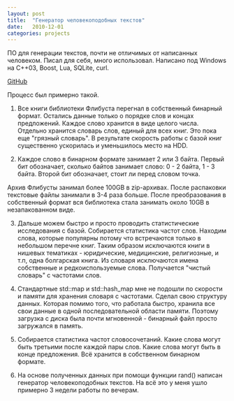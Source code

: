 ```yaml
---
layout: post
title:  "Генератор человекоподобных текстов"
date:   2010-12-01
categories: projects
---
```


ПО для генерации текстов, почти не отличимых от написанных человеком.
Писал для себя, много использовал. Написано под Windows на C++03, Boost, Lua, SQLite, curl.

[GitHub](https://github.com/peter15914/ztext-generator)

Процесс был примерно такой.

1) Все книги библиотеки Флибуста перегнал в собственный бинарный формат.
Остались данные только о порядке слов и концах предложений. Каждое слово хранится в виде целого числа.
Отдельно хранится словарь слов, единый для всех книг. Это пока еще "грязный словарь".
В результате скорость работы с базой книг существенно ускорилась и уменьшилось место на HDD.

2) Каждое слово в бинарном формате занимает 2 или 3 байта.
Первый бит обозначает, сколько байтов занимает слово: 0 - 2 байта, 1 - 3 байта.
Второй бит обозначает, стоит ли перед словом точка.

Архив Флибусты занимал более 100GB в zip-архивах. После распаковки текстовые файлы занимали в 3-4 раза больше.
После преобразования в собственный формат вся библиотека стала занимать около 10GB в незапакованном виде.

3) Дальше можем быстро и просто проводить статистические исследования с базой.
Собирается статистика частот слов. Находим слова, которые популярны потому что встречаются только в небольшом перечне книг.
Таким образом исключаются книги в нишевых тематиках - юридические, медицинские, религиозные, и т.п, одна болгарская книга.
Из словаря исключаются имена собственные и редкоиспользуемые слова. Получается "чистый словарь" с частотами слов.

4) Cтандартные std::map и std::hash_map мне не подошли по скорости и памяти для хранения словаря с частотами.
Сделал свою структуру данных. Которая помимо того, что работала быстро, хранила все свои данные в одной последовательной области памяти.
Поэтому загрузка с диска была почти мгновенной - бинарный файл просто загружался в память.

5) Собирается статистика частот словосочетаний. Какие слова могут быть третьими после каждой пары слов. Какие слова могут быть в конце предложения.
Всё хранится в собственном бинарном формате.

6) На основе полученных данных при помощи функции rand() написан генератор человекоподобных текстов.
На всё это у меня ушло примерно 3 недели работы по вечерам.
